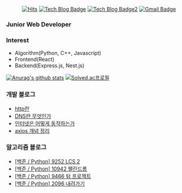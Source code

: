 

<div align=center>
  
[![Hits](https://hits.seeyoufarm.com/api/count/incr/badge.svg?url=https%3A%2F%2Fgithub.com%2FKyun2da)](https://hits.seeyoufarm.com)
[![Tech Blog Badge](http://img.shields.io/badge/-Kyun2da%20blog-blueviolet?style=flat-square&logo=Gatsby&link=https://kyun2da.dev/)](https://kyun2da.dev/)
[![Tech Blog Badge2](http://img.shields.io/badge/-Algorithm%20blog-blue?style=flat-square&logo=Jekyll&link=https://kyun2da.github.io/)](https://kyun2da.github.io/) 
[![Gmail Badge](https://img.shields.io/badge/-Gmail-d14836?style=flat-square&logo=Gmail&logoColor=white&link=mailto:kyun2da@gmail.com)](mailto:kyun2dot@gmail.com)

</div>

### Junior Web Developer

### Interest
- Algorithm(Python, C++, Javascript)
- Frontend(React)
- Backend(Express.js, Nest.js)

<div>
  
[![Anurag's github stats](https://github-readme-stats.vercel.app/api?username=Kyun2da&theme=radical&show_icons=true)](https://github.com/anuraghazra/github-readme-stats)
[![Solved.ac프로필](http://mazassumnida.wtf/api/v2/generate_badge?boj=kyun2da)](https://solved.ac/kyun2da)
</div>

### 개발 블로그
<!-- BLOG-POST-LIST:START -->
- [http란](https://kyun2da.dev/CS/http란/)
- [DNS란 무엇인가](https://kyun2da.dev/CS/dns란-무엇인가/)
- [인터넷은 어떻게 동작하는가](https://kyun2da.dev/CS/인터넷은-어떻게-동작하는가/)
- [axios 개념 정리](https://kyun2da.dev/라이브러리/axios-개념-정리/)
<!-- BLOG-POST-LIST:END -->

### 알고리즘 블로그
<!-- BLOG:START -->
- [[백준 / Python] 9252 LCS 2](https://Kyun2da.github.io/2021/05/03/lcs2/)
- [[백준 / Python] 10942 팰린드롬](https://Kyun2da.github.io/2021/04/30/palindrome/)
- [[백준 / Python] 9466 텀 프로젝트](https://Kyun2da.github.io/2021/04/29/termProject/)
- [[백준 / Python] 2096 내려가기](https://Kyun2da.github.io/2021/04/27/goDown/)
<!-- BLOG:END -->
